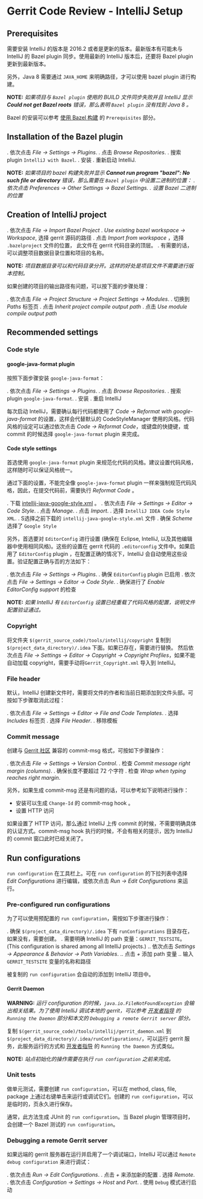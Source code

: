 # Gerrit Code Review - IntelliJ Setup

## Prerequisites

需要安装 IntelliJ 的版本是 2016.2 或者是更新的版本。最新版本有可能未与 IntelliJ 的 Bazel plugin 同步。使用最新的 IntelliJ 版本后，还要将 Bazel plugin 更新到最新版本。

另外，Java 8 需要通过 `JAVA_HOME` 来明确路径，才可以使用 bazel plugin 进行构建。

**NOTE:**
*如果项目与 `Bazel plugin` 使用的 BUILD 文件同步失败并且 IntelliJ 显示 **Could not get Bazel roots** 错误，那么表明 `Bazel plugin` 没有找到 Java 8 。*

Bazel 的安装可以参考 [使用 Bazel 构建](dev-bazel.md) 的 `Prerequisites` 部分。

## Installation of the Bazel plugin

. 依次点击 *File -> Settings -> Plugins*.
. 点击 *Browse Repositories*.
. 搜索 plugin `IntelliJ with Bazel`.
. 安装
. 重新启动 IntelliJ.

**NOTE:**
*如果项目的 bazel 构建失败并显示 **Cannot run program "bazel": No such file or directory** 错误，那么需要在 `Bazel plugin` 中设置二进制的位置：*
*. 依次点击 Preferences -> Other Settings -> Bazel Settings.*
*. 设置 Bazel 二进制的位置*

## Creation of IntelliJ project

. 依次点击 *File -> Import Bazel Project* 
. *Use existing bazel workspace -> Workspace*, 选择 gerrit 源码的路径
. 点击 *Import from workspace* ，选择 `.bazelproject` 文件的位置， 此文件在 gerrit 代码目录的顶层。
. 有需要的话，可以调整项目数据目录位置和项目的名称。

**NOTE:**
*项目数据目录可以和代码目录分开。这样的好处是项目文件不需要进行版本控制。*

如果创建的项目的输出路径有问题，可以按下面的步骤处理：

. 依次点击 *File -> Project Structure -> Project Settings -> Modules*.
. 切换到 *Paths* 标签页
. 点击 *Inherit project compile output path*
. 点击 *Use module compile output path*

## Recommended settings

### Code style

#### google-java-format plugin

按照下面步骤安装 `google-java-format`：

. 依次点击 *File -> Settings -> Plugins*.
. 点击 *Browse Repositories*.
. 搜索 plugin `google-java-format`.
. 安装
. 重启 IntelliJ

每次启动 IntelliJ，需要确认每行代码都使用了 *Code → Reformat with google-java-format* 的设置，这样会代替默认的 CodeStyleManager 使用的风格。代码风格的设定可以通过依次点击 *Code -> Reformat Code*，或键盘的快捷键，或 commit 的时候选择 `google-java-format` plugin 来完成。

#### Code style settings

首选使用 `google-java-format` plugin 来规范化代码的风格。建议设置代码风格，这样随时可以保证风格统一。

通过下面的设置，不能完全像 `google-java-format` plugin 一样来强制规范代码风格，因此，在提交代码前，需要执行 *Reformat Code* 。

. 下载 [intellij-java-google-style.xml](https://raw.githubusercontent.com/google/styleguide/gh-pages/intellij-java-google-style.xml) 。
. 依次点击 *File -> Settings -> Editor -> Code Style*.
. 点击 *Manage*.
. 点击 *Import*.
. 选择 `IntelliJ IDEA Code Style XML`.
. S选择之前下载的 `intellij-java-google-style.xml` 文件
. 确保 *Scheme* 选择了 `Google Style`

另外，首选要对 `EditorConfig` 进行设置 (确保在 Eclipse, IntelliJ, 以及其他编辑器中使用相同风格)。这些的设置在 gerrit 代码的 `.editorconfig` 文件中。如果启用了 `EditorConfig` plugin ，在配置正确的情况下，IntelliJ 会自动使用这些设置。验证配置正确与否的方法如下：

. 依次点击 *File -> Settings -> Plugins*.
. 确保 `EditorConfig` plugin 已启用
. 依次点击 *File -> Settings -> Editor -> Code Style*.
. 确保进行了 *Enable EditorConfig support* 的检查

**NOTE:**
*如果 IntelliJ 有 `EditorConfig` 设置已经重载了代码风格的配置，说明文件配置验证通过。*

### Copyright

将文件夹 `$(gerrit_source_code)/tools/intellij/copyright` 复制到 `$(project_data_directory)/.idea` 下面。如果已存在，需要进行替换。 然后依次点击 *File -> Settings -> Editor -> Copyright -> Copyright Profiles*，如果不能自动加载 copyright，需要手动将`Gerrit_Copyright.xml` 导入到 IntelliJ。

### File header

默认，IntelliJ 创建新文件时，需要将文件的作者和当前日期添加到文件头部。可按如下步骤取消此过程：

. 依次点击 *File -> Settings -> Editor -> File and Code Templates*.
. 选择 *Includes* 标签页
. 选择 *File Header*.
. 移除模板

### Commit message

创建与 [Gerrit 社区](dev-contributing.md) 兼容的 commit-msg 格式，可按如下步骤操作：

. 依次点击 *File -> Settings -> Version Control*.
. 检查 *Commit message right margin (columns)*.
. 确保长度不要超过 72 个字符
. 检查 *Wrap when typing reaches right margin*.

另外，如果生成 commit-msg 还是有问题的话，可以参考如下说明进行操作：

* 安装可以生成 `Change-Id` 的 commit-msg hook 。
* 设置 HTTP 访问

如果设置了 HTTP 访问，那么通过 IntelliJ 上传 commit 的时候，不需要明确具体的认证方式。commit-msg hook 执行的时候，不会有相关的提示，因为 IntelliJ 的 commit 窗口此时已经关闭了。

## Run configurations

`run configuration` 在工具栏上。可在 `run configuration` 的下拉列表中选择 *Edit Configurations* 进行编辑，或依次点击 *Run -> Edit Configurations* 来运行。

### Pre-configured run configurations

为了可以使用预配置的 `run configuration`，需按如下步骤进行操作：

. 确保 `$(project_data_directory)/.idea` 下有 `runConfigurations` 目录存在，如果没有，需要创建。 
. 需要明确 IntelliJ 的 path 变量：`GERRIT_TESTSITE`。 (This configuration is shared among all IntelliJ projects.)
.. 依次点击 *Settings -> Appearance & Behavior -> Path Variables*.
.. 点击 *+* 添加 path 变量
.. 输入 `GERRIT_TESTSITE` 变量的名称和路径

被复制的 `run configuration` 会自动的添加到 IntelliJ 项目中。

#### Gerrit Daemon

**WARNING:**
*运行 configuration 的时候，`java.io.FileNotFoundException` 会输出相关结果。为了使用 IntelliJ 调试本地的 gerrit，可以参考 [开发者指导](dev-readme.md) 的 `Running the Daemon` 部分和本文的 `Debugging a remote Gerrit server` 部分。*

复制 `$(gerrit_source_code)/tools/intellij/gerrit_daemon.xml` 到 `$(project_data_directory)/.idea/runConfigurations/`，可以运行 gerrit 服务，此服务运行的方式和 [开发者指导](dev-readme.md) 的 `Running the Daemon` 方式类似。

**NOTE:**
*站点初始化的操作需要在执行 `run configuration` 之前来完成。*

### Unit tests

做单元测试，需要创建 `run configuration`，可以在 method, class, file, package 上通过右键单击来运行或调试它们。创建的 `run configuration`，可以是临时的，页永久进行保存。

通常，此方法生成 JUnit 的 `run configuration`。当 Bazel plugin 管理项目时，会创建一个 Bazel 测试的 `run configuration`。

### Debugging a remote Gerrit server

如果远端的 gerrit 服务器在运行并启用了一个调试端口，IntelliJ 可以通过 `Remote debug configuration` 来进行调试：

. 依次点击 *Run -> Edit Configurations*.
. 点击 *+* 来添加新的配置
. 选择 *Remote*.
. 依次点击 *Configuration -> Settings -> Host* and *Port*.
. 使用 `Debug` 模式进行启动

